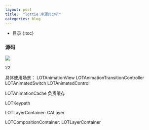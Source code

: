 ```yaml
---
layout: post
title:  "lottie 库源码分析"
categories: blog
---
```


* 目录
{:toc}

### 源码

![](../../../..//res/runtime4.png)

22

具体使用场景：
    LOTAnimationView
    LOTAnimationTransitionController
    LOTAnimatedSwitch
    LOTAnimatedControl

LOTAnimationCache 负责缓存

LOTKeypath

LOTLayerContainer: CALayer

LOTCompositionContainer: LOTLayerContainer